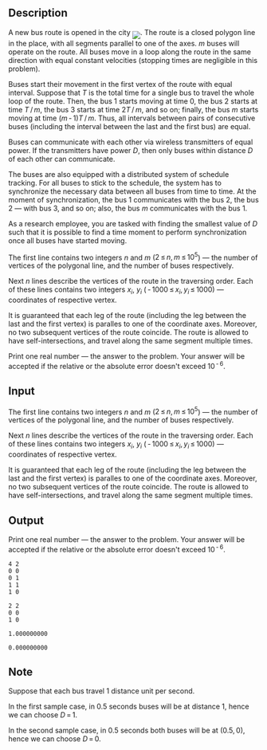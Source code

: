## Description

<div><p>A new bus route is opened in the city <img align="middle" class="tex-formula" src="file://M5j3bBtF.png" style="max-width: 100.0%;max-height: 100.0%;">. The route is a closed polygon line in the place, with all segments parallel to one of the axes. <span class="tex-span"><i>m</i></span> buses will operate on the route. All buses move in a loop along the route in the same direction with equal constant velocities (stopping times are negligible in this problem).</p><p>Buses start their movement in the first vertex of the route with equal interval. Suppose that <span class="tex-span"><i>T</i></span> is the total time for a single bus to travel the whole loop of the route. Then, the bus 1 starts moving at time 0, the bus 2 starts at time <span class="tex-span"><i>T</i> / <i>m</i></span>, the bus 3 starts at time <span class="tex-span">2<i>T</i> / <i>m</i></span>, and so on; finally, the bus <span class="tex-span"><i>m</i></span> starts moving at time <span class="tex-span">(<i>m</i> - 1)<i>T</i> / <i>m</i></span>. Thus, all intervals between pairs of consecutive buses (including the interval between the last and the first bus) are equal.</p><p>Buses can communicate with each other via wireless transmitters of equal power. If the transmitters have power <span class="tex-span"><i>D</i></span>, then only buses within distance <span class="tex-span"><i>D</i></span> of each other can communicate.</p><p>The buses are also equipped with a distributed system of schedule tracking. For all buses to stick to the schedule, the system has to synchronize the necessary data between all buses from time to time. At the moment of synchronization, the bus 1 communicates with the bus 2, the bus 2&nbsp;— with bus 3, and so on; also, the bus <span class="tex-span"><i>m</i></span> communicates with the bus 1.</p><p>As a research employee, you are tasked with finding the smallest value of <span class="tex-span"><i>D</i></span> such that it is possible to find a time moment to perform synchronization once all buses have started moving. </p></div><div class="input-specification"><p>The first line contains two integers <span class="tex-span"><i>n</i></span> and <span class="tex-span"><i>m</i></span> (<span class="tex-span">2 ≤ <i>n</i>, <i>m</i> ≤ 10<sup class="upper-index">5</sup></span>)&nbsp;— the number of vertices of the polygonal line, and the number of buses respectively.</p><p>Next <span class="tex-span"><i>n</i></span> lines describe the vertices of the route in the traversing order. Each of these lines contains two integers <span class="tex-span"><i>x</i><sub class="lower-index"><i>i</i></sub></span>, <span class="tex-span"><i>y</i><sub class="lower-index"><i>i</i></sub></span> (<span class="tex-span"> - 1000 ≤ <i>x</i><sub class="lower-index"><i>i</i></sub>, <i>y</i><sub class="lower-index"><i>i</i></sub> ≤ 1000</span>)&nbsp;— coordinates of respective vertex.</p><p>It is guaranteed that each leg of the route (including the leg between the last and the first vertex) is paralles to one of the coordinate axes. Moreover, no two subsequent vertices of the route coincide. The route is allowed to have self-intersections, and travel along the same segment multiple times.</p></div><div class="output-specification"><p>Print one real number&nbsp;— the answer to the problem. Your answer will be accepted if the relative or the absolute error doesn't exceed <span class="tex-span">10<sup class="upper-index"> - 6</sup></span>.</p></div>

## Input

<p>The first line contains two integers <span class="tex-span"><i>n</i></span> and <span class="tex-span"><i>m</i></span> (<span class="tex-span">2 ≤ <i>n</i>, <i>m</i> ≤ 10<sup class="upper-index">5</sup></span>)&nbsp;— the number of vertices of the polygonal line, and the number of buses respectively.</p><p>Next <span class="tex-span"><i>n</i></span> lines describe the vertices of the route in the traversing order. Each of these lines contains two integers <span class="tex-span"><i>x</i><sub class="lower-index"><i>i</i></sub></span>, <span class="tex-span"><i>y</i><sub class="lower-index"><i>i</i></sub></span> (<span class="tex-span"> - 1000 ≤ <i>x</i><sub class="lower-index"><i>i</i></sub>, <i>y</i><sub class="lower-index"><i>i</i></sub> ≤ 1000</span>)&nbsp;— coordinates of respective vertex.</p><p>It is guaranteed that each leg of the route (including the leg between the last and the first vertex) is paralles to one of the coordinate axes. Moreover, no two subsequent vertices of the route coincide. The route is allowed to have self-intersections, and travel along the same segment multiple times.</p>

## Output

<p>Print one real number&nbsp;— the answer to the problem. Your answer will be accepted if the relative or the absolute error doesn't exceed <span class="tex-span">10<sup class="upper-index"> - 6</sup></span>.</p>





```input1
4 2
0 0
0 1
1 1
1 0

```




```input2
2 2
0 0
1 0

```




```output1
1.000000000

```




```output2
0.000000000
```



## Note

<p>Suppose that each bus travel 1 distance unit per second.</p><p>In the first sample case, in 0.5 seconds buses will be at distance 1, hence we can choose <span class="tex-span"><i>D</i> = 1</span>.</p><p>In the second sample case, in 0.5 seconds both buses will be at <span class="tex-span">(0.5, 0)</span>, hence we can choose <span class="tex-span"><i>D</i> = 0</span>.</p>
